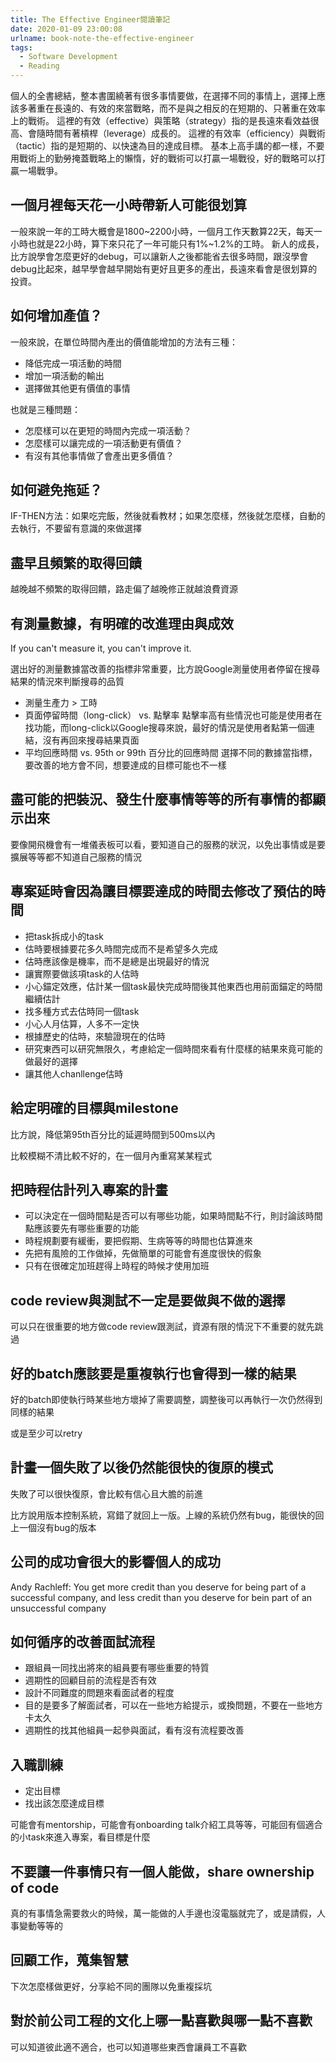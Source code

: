 ```yaml
---
title: The Effective Engineer閱讀筆記
date: 2020-01-09 23:00:08
urlname: book-note-the-effective-engineer
tags:
  - Software Development
  - Reading
---
```


個人的全書總結，整本書圍繞著有很多事情要做，在選擇不同的事情上，選擇上應該多著重在長遠的、有效的來當戰略，而不是與之相反的在短期的、只著重在效率上的戰術。
這裡的有效（effective）與策略（strategy）指的是長遠來看效益很高、會隨時間有著槓桿（leverage）成長的。
這裡的有效率（efficiency）與戰術（tactic）指的是短期的、以快速為目的達成目標。
基本上高手講的都一樣，不要用戰術上的勤勞掩蓋戰略上的懶惰，好的戰術可以打贏一場戰役，好的戰略可以打贏一場戰爭。

<!-- more -->

## 一個月裡每天花一小時帶新人可能很划算

一般來說一年的工時大概會是1800~2200小時，一個月工作天數算22天，每天一小時也就是22小時，算下來只花了一年可能只有1%~1.2%的工時。
新人的成長，比方說學會怎麼更好的debug，可以讓新人之後都能省去很多時間，跟沒學會debug比起來，越早學會越早開始有更好且更多的產出，長遠來看會是很划算的投資。

## 如何增加產值？

一般來說，在單位時間內產出的價值能增加的方法有三種：

* 降低完成一項活動的時間
* 增加一項活動的輸出
* 選擇做其他更有價值的事情

也就是三種問題：

* 怎麼樣可以在更短的時間內完成一項活動？
* 怎麼樣可以讓完成的一項活動更有價值？
* 有沒有其他事情做了會產出更多價值？

## 如何避免拖延？

IF-THEN方法：如果吃完飯，然後就看教材；如果怎麼樣，然後就怎麼樣，自動的去執行，不要留有意識的來做選擇

## 盡早且頻繁的取得回饋

越晚越不頻繁的取得回饋，路走偏了越晚修正就越浪費資源

## 有測量數據，有明確的改進理由與成效

If you can't measure it, you can't improve it.

選出好的測量數據當改善的指標非常重要，比方說Google測量使用者停留在搜尋結果的情況來判斷搜尋的品質

* 測量生產力 > 工時
* 頁面停留時間（long-click） vs. 點擊率
點擊率高有些情況也可能是使用者在找功能，而long-click以Google搜尋來說，最好的情況是使用者點第一個連結，沒有再回來搜尋結果頁面
* 平均回應時間 vs. 95th or 99th 百分比的回應時間
選擇不同的數據當指標，要改善的地方會不同，想要達成的目標可能也不一樣

## 盡可能的把裝況、發生什麼事情等等的所有事情的都顯示出來

要像開飛機會有一堆儀表板可以看，要知道自己的服務的狀況，以免出事情或是要擴展等等都不知道自己服務的情況

## 專案延時會因為讓目標要達成的時間去修改了預估的時間

* 把task拆成小的task
* 估時要根據要花多久時間完成而不是希望多久完成
* 估時應該像是機率，而不是總是出現最好的情況
* 讓實際要做該項task的人估時
* 小心錨定效應，估計某一個task最快完成時間後其他東西也用前面錨定的時間繼續估計
* 找多種方式去估時同一個task
* 小心人月估算，人多不一定快
* 根據歷史的估時，來驗證現在的估時
* 研究東西可以研究無限久，考慮給定一個時間來看有什麼樣的結果來竟可能的做最好的選擇
* 讓其他人chanllenge估時

## 給定明確的目標與milestone

比方說，降低第95th百分比的延遲時間到500ms以內

比較模糊不清比較不好的，在一個月內重寫某某程式

## 把時程估計列入專案的計畫

* 可以決定在一個時間點是否可以有哪些功能，如果時間點不行，則討論該時間點應該要先有哪些重要的功能
* 時程規劃要有緩衝，要把假期、生病等等的時間也估算進來
* 先把有風險的工作做掉，先做簡單的可能會有進度很快的假象
* 只有在很確定加班趕得上時程的時候才使用加班

## code review與測試不一定是要做與不做的選擇

可以只在很重要的地方做code review跟測試，資源有限的情況下不重要的就先跳過

## 好的batch應該要是重複執行也會得到一樣的結果

好的batch即使執行時某些地方壞掉了需要調整，調整後可以再執行一次仍然得到同樣的結果

或是至少可以retry

## 計畫一個失敗了以後仍然能很快的復原的模式

失敗了可以很快復原，會比較有信心且大膽的前進

比方說用版本控制系統，寫錯了就回上一版。上線的系統仍然有bug，能很快的回上一個沒有bug的版本

## 公司的成功會很大的影響個人的成功

Andy Rachleff: You get more credit than you deserve for being part of a successful company, and less credit than you deserve for bein part of an unsuccessful company

## 如何循序的改善面試流程

* 跟組員一同找出將來的組員要有哪些重要的特質
* 週期性的回顧目前的流程是否有效
* 設計不同難度的問題來看面試者的程度
* 目的是要多了解面試者，可以在一些地方給提示，或換問題，不要在一些地方卡太久
* 週期性的找其他組員一起參與面試，看有沒有流程要改善

## 入職訓練

* 定出目標
* 找出該怎麼達成目標

可能會有mentorship，可能會有onboarding talk介紹工具等等，可能回有個適合的小task來進入專案，看目標是什麼

## 不要讓一件事情只有一個人能做，share ownership of code

真的有事情急需要救火的時候，萬一能做的人手邊也沒電腦就完了，或是請假，人事變動等等的

## 回顧工作，蒐集智慧

下次怎麼樣做更好，分享給不同的團隊以免重複採坑

## 對於前公司工程的文化上哪一點喜歡與哪一點不喜歡

可以知道彼此適不適合，也可以知道哪些東西會讓員工不喜歡